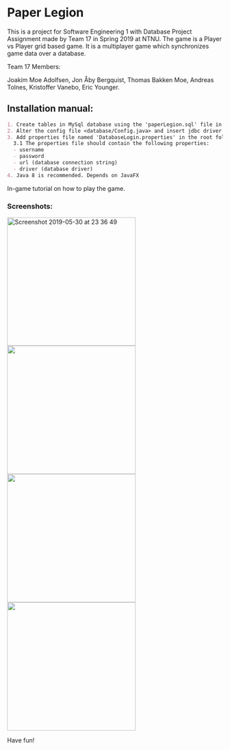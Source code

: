 # Paper Legion
This is a project for Software Engineering 1 with Database Project Assignment made by Team 17 in Spring 2019 at NTNU.
The game is a Player vs Player grid based game. It is a multiplayer game which synchronizes game data over a database.

Team 17 Members: 

Joakim Moe Adolfsen,
Jon Åby Bergquist,
Thomas Bakken Moe,
Andreas Tolnes,
Kristoffer Vanebo,
Eric Younger.

## Installation manual:
```markdown
1. Create tables in MySql database using the 'paperLegion.sql' file in the folder 'mysql'
2. Alter the config file <database/Config.java> and insert jdbc driver and url.
3. Add properties file named 'DatabaseLogin.properties' in the root folder.
  3.1 The properties file should contain the following properties:
  - username
  - password
  - url (database connection string)
  - driver (database driver)
4. Java 8 is recommended. Depends on JavaFX
```
  
In-game tutorial on how to play the game.

### Screenshots:

<img width="300" alt="Screenshot 2019-05-30 at 23 36 49" src="https://user-images.githubusercontent.com/44582953/58666513-d1ec3600-8333-11e9-9430-c503a67a091c.png"> 
<img width="300" src="https://user-images.githubusercontent.com/44582953/58666636-2b546500-8334-11e9-9d22-71bbcac91419.png">
<img width="300" src="https://user-images.githubusercontent.com/44582953/58666663-4626d980-8334-11e9-9b12-5e62f0369a71.png">
<img width="300" src="https://user-images.githubusercontent.com/44582953/58666701-5b9c0380-8334-11e9-812c-f6508f95f1ab.png">



Have fun!
